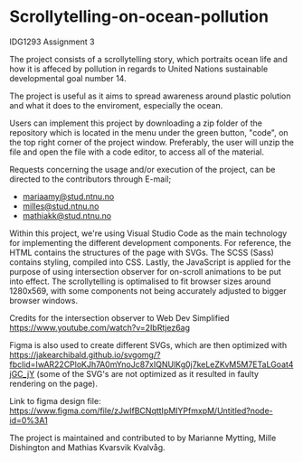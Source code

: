 # Scrollytelling-on-ocean-pollution

IDG1293 Assignment 3

The project consists of a scrollytelling story, which portraits ocean life and how it is affeced by pollution in regards to United Nations sustainable developmental goal number 14.

The project is useful as it aims to spread awareness around plastic polution and what it does to the enviroment, especially the ocean.

Users can implement this project by downloading a zip folder of the repository which is located in the menu under the green button, "code", on the top right corner of the project window. Preferably, the user will unzip the file and open the file with a code editor, to access all of the material.

Requests concerning the usage and/or execution of the project, can be directed to the contributors through E-mail; 
- mariaamy@stud.ntnu.no
- milles@stud.ntnu.no 
- mathiakk@stud.ntnu.no

Within this project, we're using Visual Studio Code as the main technology for implementing the different development components. For reference, the HTML contains the structures of the page with SVGs. The SCSS (Sass) contains styling, compiled into CSS. Lastly, the JavaScript is applied for the purpose of using intersection observer for on-scroll animations to be put into effect. The scrollytelling is optimalised to fit browser sizes around 1280x569, with some components not being accurately adjusted to bigger browser windows.

Credits for the intersection observer to Web Dev Simplified https://www.youtube.com/watch?v=2IbRtjez6ag

Figma is also used to create different SVGs, which are then optimized with https://jakearchibald.github.io/svgomg/?fbclid=IwAR22CPloKJh7A0mYnoJc87xIQNUlKg0j7keLeZKvM5M7ETaLGoat4jGC_jY (some of the SVG's are not optimized as it resulted in faulty rendering on the page).

Link to figma design file: https://www.figma.com/file/zJwIfBCNqttIpMIYPfmxpM/Untitled?node-id=0%3A1

The project is maintained and contributed to by Marianne Mytting, Mille Dishington and Mathias Kvarsvik Kvalvåg.